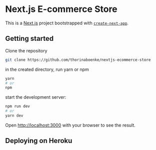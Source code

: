# Next.js E-commerce Store
This is a [Next.js](https://nextjs.org/) project bootstrapped with [`create-next-app`](https://github.com/vercel/next.js/tree/canary/packages/create-next-app).


## Getting started

Clone the repository
```bash
git clone https://github.com/thorinaboenke/nextjs-ecommerce-store
```
in the created directory, run yarn or npm
```bash
yarn
# or
npm
```
start the development server:
```bash
npm run dev
# or
yarn dev
```
Open [http://localhost:3000](http://localhost:3000) with your browser to see the result.

## Deploying on Heroku









